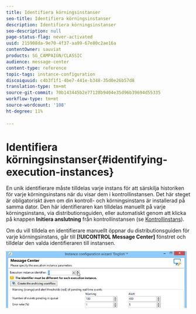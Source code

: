 ```yaml
---
title: Identifiera körningsinstanser
seo-title: Identifiera körningsinstanser
description: Identifiera körningsinstanser
seo-description: null
page-status-flag: never-activated
uuid: 215908da-9e70-4f37-aa99-67e80c2ae16a
contentOwner: sauviat
products: SG_CAMPAIGN/CLASSIC
audience: message-center
content-type: reference
topic-tags: instance-configuration
discoiquuid: c4b3f1f1-4be7-441e-b348-35d0e26b57d8
translation-type: tm+mt
source-git-commit: 70b143445b2e77128b9404e35d96b39694d55335
workflow-type: tm+mt
source-wordcount: '108'
ht-degree: 11%

---
```



# Identifiera körningsinstanser{#identifying-execution-instances}

En unik identifierare måste tilldelas varje instans för att särskilja historiken för varje körningsinstans när du visar dem i kontrollinstansen. Det här steget är obligatoriskt även om din kontroll- och körningsinstans är installerad på samma dator. Den här identifieraren kan tilldelas manuellt på varje körningsinstans, via distributionsguiden, eller automatiskt genom att klicka på knappen **Initiera anslutning** från kontrollinstansen (se [Kontrollinstans](../../message-center/using/creating-a-shared-connection.md#control-instance)).

Om du vill tilldela en identifierare manuellt öppnar du distributionsguiden för varje körningsinstans, går till **[!UICONTROL Message Center]** fönstret och tilldelar den valda identifieraren till instansen.

![](assets/messagecenter_id_execinstance_001.png)


